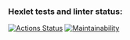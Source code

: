 ### Hexlet tests and linter status:
[![Actions Status](https://github.com/EvgenyForHexlet/java-project-lvl1/workflows/hexlet-check/badge.svg)](https://github.com/EvgenyForHexlet/java-project-lvl1/actions)
[![Maintainability](https://api.codeclimate.com/v1/badges/55e0eb60ae7f5ab060ed/maintainability)](https://codeclimate.com/github/EvgenyForHexlet/java-project-lvl1/maintainability)